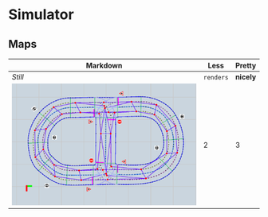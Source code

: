 # Simulator

## Maps

Markdown | Less | Pretty
--- | --- | ---
*Still* | `renders` | **nicely**
![alt text](https://github.com/JohanVer/freicar_docs/blob/master/images/maps/freicar1.png "") | 2 | 3